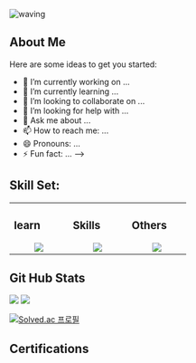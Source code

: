 ![waving](https://capsule-render.vercel.app/api?type=waving&height=200&text=shon0921%20github&fontAlign=60&fontAlignY=40&color=gradient)

## About Me


Here are some ideas to get you started:

- 🔭 I’m currently working on ...
- 🌱 I’m currently learning ...
- 👯 I’m looking to collaborate on ...
- 🤔 I’m looking for help with ...
- 💬 Ask me about ...
- 📫 How to reach me: ...
- 😄 Pronouns: ...
- ⚡ Fun fact: ...
-->
## Skill Set:

<table><tr><td valign="top" width="25%">

### learn 
<a href="https://github.com/shon0921">
<div align="center">  
       <img src="https://skillicons.dev/icons?i=html,css,js,vue,r,mongodb,redhat&perline=4" /> 
</div>
</a>
 </td><td valign="top" width="25%">
        
### Skills
<a href="https://github.com/shon0921">
<div align="center">
       <img src="https://skillicons.dev/icons?i=c,java,python,spring&perline=4" /> 
</div>
</a>

</td><td valign="top" width="25%">
  
### Others
<a href="https://github.com/shon0921">
<div align="center">
       <img src="https://skillicons.dev/icons?i=git,github,figma,discord,vim&perline=4" /> 
</div>
</a>
</td>
</tr></table>

## Git Hub Stats
<img src="https://github-readme-stats.vercel.app/api/top-langs/?username=shon0921&layout=compact">&nbsp;<img src="https://github-readme-stats.vercel.app/api?username=shon0921&show_icons=true"><br>

[![Solved.ac
프로필](http://mazassumnida.wtf/api/v2/generate_badge?boj=shon0921)](https://solved.ac/shon0921)

## Certifications

